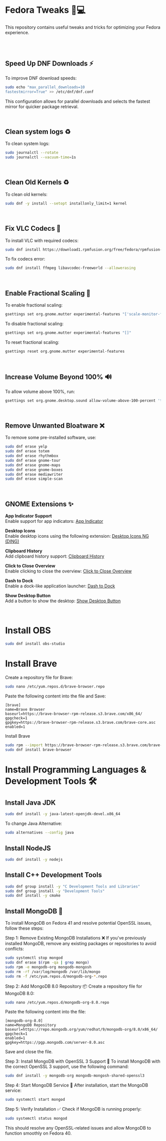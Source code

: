 # Fedora Tweaks 🚀💻

This repository contains useful tweaks and tricks for optimizing your Fedora experience.

<br>

<br>

## Speed Up DNF Downloads ⚡
To improve DNF download speeds:
```bash
sudo echo "max_parallel_downloads=10
fastestmirror=True" >> /etc/dnf/dnf.conf
```
This configuration allows for parallel downloads and selects the fastest mirror for quicker package retrieval.

<br>

## Clean system logs ♻️
To clean system logs:
```bash
sudo journalctl --rotate
sudo journalctl --vacuum-time=1s
```

<br>

## Clean Old Kernels ♻️
To clean old kernels:
```bash
sudo dnf -y install --setopt installonly_limit=1 kernel
```

<br>

## Fix VLC Codecs 🎵

To install VLC with required codecs:
```bash
sudo dnf install https://download1.rpmfusion.org/free/fedora/rpmfusion-free-release-$(rpm -E %fedora).noarch.rpm && sudo dnf install https://download1.rpmfusion.org/nonfree/fedora/rpmfusion-nonfree-release-$(rpm -E %fedora).noarch.rpm && sudo dnf install @sound-and-video && sudo dnf install @multimedia && sudo dnf -y install vlc
```

To fix codecs error:
```bash
sudo dnf install ffmpeg libavcodec-freeworld --allowerasing
```

<br>

## Enable Fractional Scaling 📏
To enable fractional scaling:
```bash
gsettings set org.gnome.mutter experimental-features "['scale-monitor-framebuffer']"
```

To disable fractional scaling:
```bash
gsettings set org.gnome.mutter experimental-features "[]"
```

To reset fractional scaling:
```bash
gsettings reset org.gnome.mutter experimental-features
```

<br>

## Increase Volume Beyond 100% 🔊
To allow volume above 100%, run:
```bash
gsettings set org.gnome.desktop.sound allow-volume-above-100-percent 'true'
```

<br>

## Remove Unwanted Bloatware ❌
To remove some pre-installed software, use:
```bash
sudo dnf erase yelp
sudo dnf erase totem
sudo dnf erase rhythmbox
sudo dnf erase gnome-tour
sudo dnf erase gnome-maps
sudo dnf erase gnome-boxes
sudo dnf erase mediawriter
sudo dnf erase simple-scan
```

<br>

## GNOME Extensions ✨
**App Indicator Support**  
Enable support for app indicators: [App Indicator](https://extensions.gnome.org/extension/615/appindicator-support)

**Desktop Icons**  
Enable desktop icons using the following extension: [Desktop Icons NG (DING)](https://extensions.gnome.org/extension/2087/desktop-icons-ng-ding)

**Clipboard History**  
Add clipboard history support: [Clipboard History](https://extensions.gnome.org/extension/4839/clipboard-history)

**Click to Close Overview**  
Enable clicking to close the overview: [Click to Close Overview](https://extensions.gnome.org/extension/3826/click-to-close-overview)

**Dash to Dock**  
Enable a dock-like application launcher: [Dash to Dock](https://extensions.gnome.org/extension/307/dash-to-dock)

**Show Desktop Button**  
Add a button to show the desktop: [Show Desktop Button](https://extensions.gnome.org/extension/1194/show-desktop-button)

<br>

# Install OBS
```bash
sudo dnf install obs-studio
```

# Install Brave
Create a repository file for Brave:

```bash
sudo nano /etc/yum.repos.d/brave-browser.repo
```

Paste the following content into the file and Save:
```text
[brave]
name=Brave Browser
baseurl=https://brave-browser-rpm-release.s3.brave.com/x86_64/
gpgcheck=1
gpgkey=https://brave-browser-rpm-release.s3.brave.com/brave-core.asc
enabled=1
```

Install Brave
```bash
sudo rpm --import https://brave-browser-rpm-release.s3.brave.com/brave-core.asc
sudo dnf install brave-browser
```

# Install Programming Languages & Development Tools 🛠️

## Install Java JDK
```bash
sudo dnf install -y java-latest-openjdk-devel.x86_64
```

To change Java Alternative:
```bash
sudo alternatives --config java
```

## Install NodeJS
```bash
sudo dnf install -y nodejs
```

## Install C++ Development Tools
```bash
sudo dnf group install -y "C Development Tools and Libraries"
sudo dnf group install -y "Development Tools"
sudo dnf install -y cmake
```

## Install MongoDB 🍃
To install MongoDB on Fedora 41 and resolve potential OpenSSL issues, follow these steps:

Step 1: Remove Existing MongoDB Installations ❌
If you've previously installed MongoDB, remove any existing packages or repositories to avoid conflicts:

```bash
sudo systemctl stop mongod
sudo dnf erase $(rpm -qa | grep mongo)
sudo rpm -e mongodb-org mongodb-mongosh
sudo rm -rf /var/log/mongodb /var/lib/mongo
sudo rm -f /etc/yum.repos.d/mongodb-org-*.repo
```

Step 2: Add MongoDB 8.0 Repository 📦
Create a repository file for MongoDB 8.0:

```bash
sudo nano /etc/yum.repos.d/mongodb-org-8.0.repo
```

Paste the following content into the file:
```text
[mongodb-org-8.0]
name=MongoDB Repository
baseurl=https://repo.mongodb.org/yum/redhat/9/mongodb-org/8.0/x86_64/
gpgcheck=1
enabled=1
gpgkey=https://pgp.mongodb.com/server-8.0.asc
```
Save and close the file.

Step 3: Install MongoDB with OpenSSL 3 Support 🔐
To install MongoDB with the correct OpenSSL 3 support, use the following command:

```bash
sudo dnf install -y mongodb-org mongodb-mongosh-shared-openssl3
```

Step 4: Start MongoDB Service 🚀
After installation, start the MongoDB service:

```bash
sudo systemctl start mongod
```

Step 5: Verify Installation ✅
Check if MongoDB is running properly:

```bash
sudo systemctl status mongod
```
This should resolve any OpenSSL-related issues and allow MongoDB to function smoothly on Fedora 40.

